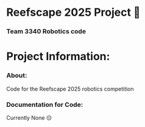 # Reefscape 2025 Project 🤖

### Team 3340 Robotics code

# Project Information:

### About:
Code for the Reefscape 2025 robotics competition

### Documentation for Code:

Currently None :pensive:
